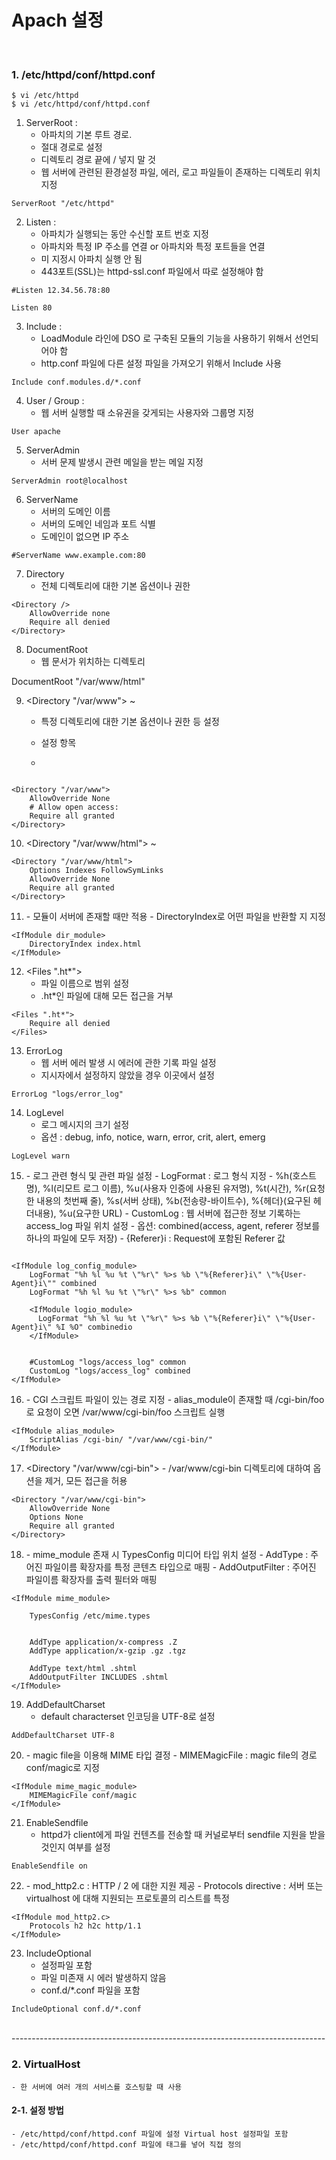 # Apach 설정



<br>

### 1. /etc/httpd/conf/httpd.conf 


```plaintext
$ vi /etc/httpd
$ vi /etc/httpd/conf/httpd.conf
```




1. ServerRoot : 
    - 아파치의 기본 루트 경로.
    - 절대 경로로 설정 
    - 디렉토리 경로 끝에 / 넣지 말 것
    - 웹 서버에 관련된 환경설정 파일, 에러, 로고 파일들이 존재하는 디렉토리 위치 지정

```plaintext
ServerRoot "/etc/httpd"
```

2. Listen : 
    - 아파치가 실행되는 동안 수신할 포트 번호 지정
    - 아파치와 특정 IP 주소를 연결 or 아파치와 특정 포트들을 연결
    - 미 지정시 아파치 실행 안 됨
    - 443포트(SSL)는 httpd-ssl.conf 파일에서 따로 설정해야 함 


```plaintext
#Listen 12.34.56.78:80

Listen 80
```


3. Include : 
    - LoadModule 라인에 DSO 로 구축된 모듈의 기능을 사용하기 위해서 선언되어야 함
    - http.conf 파일에 다른 설정 파일을 가져오기 위해서 Include 사용

```plaintext
Include conf.modules.d/*.conf
```

4. User / Group : 
    - 웹 서버 실행할 때 소유권을 갖게되는 사용자와 그룹명 지정 

```plaintext
User apache
```


5. ServerAdmin 
    - 서버 문제 발생시 관련 메일을 받는 메일 지정

```plaintext
ServerAdmin root@localhost
```

6. ServerName
    - 서버의 도메인 이름
    - 서버의 도메인 네임과 포트 식별
    - 도메인이 없으면 IP 주소  

```plaintext
#ServerName www.example.com:80
```

7. Directory
    - 전체 디렉토리에 대한 기본 옵션이나 권한

```plaintext
<Directory />
    AllowOverride none
    Require all denied
</Directory>
```


8. DocumentRoot
    - 웹 문서가 위치하는 디렉토리 

DocumentRoot "/var/www/html"


9. <Directory "/var/www"> ~ </Directory>
    - 특정 디렉토리에 대한 기본 옵션이나 권한 등 설정 
    - 설정 항목 

    - 

```plaintext

<Directory "/var/www">
    AllowOverride None
    # Allow open access:
    Require all granted
</Directory>

```


10. <Directory "/var/www/html"> ~ </Directory>


```plaintext
<Directory "/var/www/html">
    Options Indexes FollowSymLinks
    AllowOverride None
    Require all granted
</Directory>
```

11. <IfModule dir_module>
    - 모듈이 서버에 존재할 때만 적용
    - DirectoryIndex로 어떤 파일을 반환할 지 지정

```plaintext
<IfModule dir_module>
    DirectoryIndex index.html
</IfModule>
```

12. <Files ".ht*">
    - 파일 이름으로 범위 설정 
    - .ht*인 파일에 대해 모든 접근을 거부

```plaintext
<Files ".ht*">
    Require all denied
</Files>
```

13. ErrorLog 
    - 웹 서버 에러 발생 시 에러에 관한 기록 파일 설정
    - <VirtualHost> 지시자에서 설정하지 않았을 경우 이곳에서 설정

```plaintext
ErrorLog "logs/error_log"
```

14. LogLevel 
    - 로그 메시지의 크기 설정
    - 옵션 : debug, info, notice, warn, error, crit, alert, emerg 

```plaintext
LogLevel warn
```

15. <IfModule log_config_module>
    - 로그 관련 형식 및 관련 파일 설정
    - LogFormat : 로그 형식 지정 
        - %h(호스트명), %l(리모트 로그 이름), %u(사용자 인증에 사용된 유저명), %t(시간), %r(요청한 내용의 첫번째 줄), %s(서버 상태), %b(전송량-바이트수), %{헤더}(요구된 헤더내용), %u(요구한 URL)
    - CustomLog : 웹 서버에 접근한 정보 기록하는 access_log 파일 위치 설정 
        - 옵션: combined(access, agent, referer 정보를 하나의 파일에 모두 저장) 
    - {Referer}i : Request에 포함된 Referer 값 

```plaintext

<IfModule log_config_module>
    LogFormat "%h %l %u %t \"%r\" %>s %b \"%{Referer}i\" \"%{User-Agent}i\"" combined
    LogFormat "%h %l %u %t \"%r\" %>s %b" common

    <IfModule logio_module>
      LogFormat "%h %l %u %t \"%r\" %>s %b \"%{Referer}i\" \"%{User-Agent}i\" %I %O" combinedio
    </IfModule>


    #CustomLog "logs/access_log" common
    CustomLog "logs/access_log" combined
</IfModule>

```


16. <IfModule alias_module> 
    - CGI 스크립트 파일이 있는 경로 지정
    - alias_module이 존재할 때  /cgi-bin/foo 로 요청이 오면 /var/www/cgi-bin/foo 스크립트 실행

```plaintext
<IfModule alias_module>
    ScriptAlias /cgi-bin/ "/var/www/cgi-bin/"
</IfModule>
```

17.  <Directory "/var/www/cgi-bin">
    - /var/www/cgi-bin 디렉토리에 대하여 옵션을 제거, 모든 접근을 허용


```plaintext
<Directory "/var/www/cgi-bin">
    AllowOverride None
    Options None
    Require all granted
</Directory>
```



18. <IfModule mime_module>
    - mime_module 존재 시 TypesConfig 미디어 타입 위치 설정 
    - AddType : 주어진 파일이름 확장자를 특정 콘텐츠 타입으로 매핑
    - AddOutputFilter : 주어진 파일이름 확장자를 출력 필터와 매핑 

```plaintext
<IfModule mime_module>
    
    TypesConfig /etc/mime.types
   
  
    AddType application/x-compress .Z
    AddType application/x-gzip .gz .tgz

    AddType text/html .shtml
    AddOutputFilter INCLUDES .shtml
</IfModule>
```



19. AddDefaultCharset 
    - default characterset 인코딩을 UTF-8로 설정

```plaintext
AddDefaultCharset UTF-8
```

20. <IfModule mime_magic_module>
    - magic file을 이용해 MIME 타입 결정
    - MIMEMagicFile : magic file의 경로 conf/magic로 지정

```plaintext
<IfModule mime_magic_module>
    MIMEMagicFile conf/magic
</IfModule>
```

21. EnableSendfile 
    - httpd가 client에게 파일 컨텐츠를 전송할 때 커널로부터 sendfile 지원을 받을 것인지 여부를 설정


```plaintext
EnableSendfile on
```


22. <IfModule mod_http2.c>
    - mod_http2.c : HTTP / 2 에 대한 지원 제공
    - Protocols directive : 서버 또는 virtualhost 에 대해 지원되는 프로토콜의 리스트를 특정

```plaintext
<IfModule mod_http2.c>
    Protocols h2 h2c http/1.1
</IfModule>
```



23. IncludeOptional 
    - 설정파일 포함 
    - 파일 미존재 시 에러 발생하지 않음
    - conf.d/*.conf 파일을 포함 

```plaintext
IncludeOptional conf.d/*.conf
```






<br>
------------------------------------------------------------------------------

### 2. VirtualHost 
    - 한 서버에 여러 개의 서비스를 호스팅할 때 사용
    

#### 2-1. 설정 방법 
    - /etc/httpd/conf/httpd.conf 파일에 설정 Virtual host 설정파일 포함 
    - /etc/httpd/conf/httpd.conf 파일에 태그를 넣어 직접 정의 

```plaintext

```











